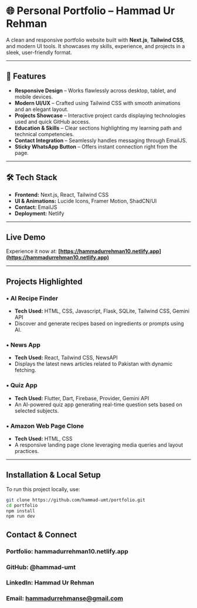 # 🌐 Personal Portfolio – Hammad Ur Rehman

A clean and responsive portfolio website built with **Next.js**, **Tailwind CSS**, and modern UI tools. It showcases my skills, experience, and projects in a sleek, user-friendly format.

---

## 🚀 Features
- **Responsive Design** – Works flawlessly across desktop, tablet, and mobile devices.  
- **Modern UI/UX** – Crafted using Tailwind CSS with smooth animations and an elegant layout.  
- **Projects Showcase** – Interactive project cards displaying technologies used and quick GitHub access.  
- **Education & Skills** – Clear sections highlighting my learning path and technical competencies.  
- **Contact Integration** – Seamlessly handles messaging through EmailJS.  
- **Sticky WhatsApp Button** – Offers instant connection right from the page.

---

## 🛠️ Tech Stack
- **Frontend:** Next.js, React, Tailwind CSS  
- **UI & Animations:** Lucide Icons, Framer Motion, ShadCN/UI  
- **Contact:** EmailJS  
- **Deployment:** Netlify

---

##  Live Demo
Experience it now at: **[https://hammadurrehman10.netlify.app](https://hammadurrehman10.netlify.app)**

---

##  Projects Highlighted
### • AI Recipe Finder
- **Tech Used:** HTML, CSS, Javascript, Flask, SQLite, Tailwind CSS, Gemini API  
- Discover and generate recipes based on ingredients or prompts using AI.

### • News App
- **Tech Used:** React, Tailwind CSS, NewsAPI  
- Displays the latest news articles related to Pakistan with dynamic fetching.

### • Quiz App
- **Tech Used:** Flutter, Dart, Firebase, Provider, Gemini API  
- An AI-powered quiz app generating real-time question sets based on selected subjects.

### • Amazon Web Page Clone
- **Tech Used:** HTML, CSS  
- A responsive landing page clone leveraging media queries and layout practices.

---

##  Installation & Local Setup
To run this project locally, use:

```bash
git clone https://github.com/hammad-umt/portfolio.git
cd portfolio
npm install
npm run dev
```

## Contact & Connect

 ### Portfolio: hammadurrehman10.netlify.app
 ### GitHub: @hammad-umt
 ### LinkedIn: Hammad Ur Rehman
 ### Email: hammadurrehmanse@gmail.com